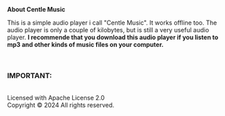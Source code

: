 <!DOCTYPE html><html lang="en"><body><strong>About Centle Music</strong><br><p>This is a simple audio player i call "Centle Music". It works offline too. The audio player is only a couple of kilobytes, but is still a very useful audio player. <strong> I recommende that you download this audio player if you listen to mp3 and other kinds of music files on your computer.</strong> 
<br><h3>IMPORTANT:</h3><br>Licensed with Apache License 2.0<br>Copyright &#169; 
2024 All rights reserved.</p></body></html>
